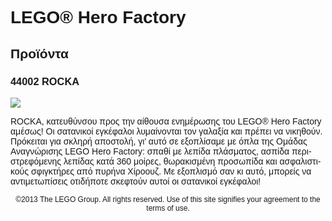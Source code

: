 <div lang="el-GR" style="font-family: Helvetica, sans-serif;">
<h1>LEGO® Hero Factory</h1>
<h2>Προϊόντα</h2>
<h3>
<span class="product_number">44002</span>
<span class="title">ROCKA</span>
</h3>
<img src="https://www.lego.com/cdn/product-assets/product.img.pri/44002_prod.jpg" type="image/jpeg">
<p class="description">ROCKA, κατευθύνσου προς την αίθουσα ενημέρωσης του LEGO® Hero Factory αμέσως! Οι σατανικοί εγκέφαλοι λυμαίνονται τον γαλαξία και πρέπει να νικηθούν. Πρόκειται για σκληρή αποστολή, γι’ αυτό σε εξοπλίσαμε με όπλα της Ομάδας Αναγνώρισης LEGO Hero Factory: σπαθί με λεπίδα πλάσματος, ασπίδα περιστρεφόμενης λεπίδας κατά 360 μοίρες, θωρακισμένη προσωπίδα και ασφαλιστικούς σφιγκτήρες από πυρήνα Χίροουζ. Με εξοπλισμό σαν κι αυτό, μπορείς να αντιμετωπίσεις οτιδήποτε σκεφτούν αυτοί οι σατανικοί εγκέφαλοι!</p>
<p class="footer" style="font-size: 12px; text-align: center;">©2013 The LEGO Group. All rights reserved. Use of this site signifies your agreement to the terms of use.</p>
</div>
